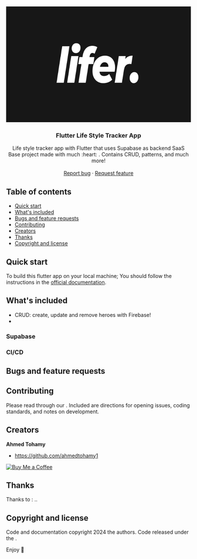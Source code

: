 <p align="center">
  <a href="https://flutter.io/">
    <img src="https://github.com/ahmedtohamy1/lifer/blob/development/banner.png?raw=true" alt="Logo" width=800 height=315>
  </a>

  <h3 align="center">Flutter Life Style Tracker App</h3>

  <p align="center">
    Life style tracker app with Flutter that uses Supabase as backend SaaS
    <br>
    Base project made with much  :heart: . Contains CRUD, patterns, and much more!
    <br>
    <br>
    <a href="https://github.com/ahmedtohamy1/lifer/issues/new">Report bug</a>
    ·
    <a href="https://github.com/ahmedtohamy1/lifer/issues/new">Request feature</a>
  </p>
</p>

## Table of contents

- [Quick start](#quick-start)
- [What's included](#whats-included)
- [Bugs and feature requests](#bugs-and-feature-requests)
- [Contributing](#contributing)
- [Creators](#creators)
- [Thanks](#thanks)
- [Copyright and license](#copyright-and-license)

## Quick start

To build this flutter app on your local machine; You should follow the instructions in the [official documentation](https://flutter.io/docs/get-started/install).

## What's included

* CRUD: create, update and remove heroes with Firebase!
* <PlaceHolder>

### Supabase

<PlaceHolder>

### CI/CD

<PlaceHolder>

## Bugs and feature requests

<PlaceHolder>

## Contributing

Please read through our <PlaceHolder>. Included are directions for opening issues, coding standards, and notes on development.


## Creators

**Ahmed Tohamy**

- <https://github.com/ahmedtohamy1>

<a href='https://paypal.me/ahmedtohamy1' target='_blank'><img height='36' style='border:0px;height:36px;' src='https://az743702.vo.msecnd.net/cdn/kofi4.png?v=0' border='0' alt='Buy Me a Coffee' /></a>

## Thanks

Thanks to <PlaceHolder>:
..

## Copyright and license

Code and documentation copyright 2024 the authors. Code released under the <PlaceHolder>.

Enjoy :metal:
